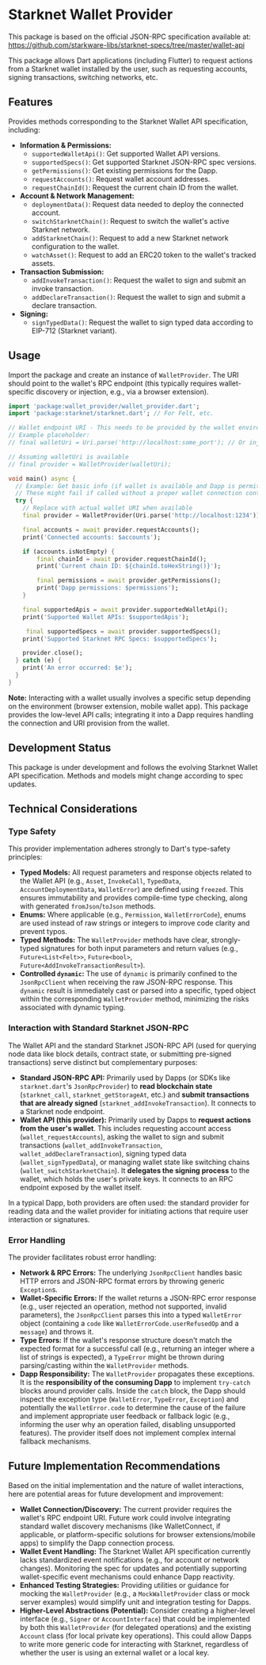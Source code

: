 # Starknet Wallet Provider

This package is based on the official JSON-RPC specification available at: https://github.com/starkware-libs/starknet-specs/tree/master/wallet-api

This package allows Dart applications (including Flutter) to request actions from a Starknet wallet installed by the user, such as requesting accounts, signing transactions, switching networks, etc.

## Features

Provides methods corresponding to the Starknet Wallet API specification, including:

*   **Information & Permissions:**
    *   `supportedWalletApi()`: Get supported Wallet API versions.
    *   `supportedSpecs()`: Get supported Starknet JSON-RPC spec versions.
    *   `getPermissions()`: Get existing permissions for the Dapp.
    *   `requestAccounts()`: Request wallet account addresses.
    *   `requestChainId()`: Request the current chain ID from the wallet.
*   **Account & Network Management:**
    *   `deploymentData()`: Request data needed to deploy the connected account.
    *   `switchStarknetChain()`: Request to switch the wallet's active Starknet network.
    *   `addStarknetChain()`: Request to add a new Starknet network configuration to the wallet.
    *   `watchAsset()`: Request to add an ERC20 token to the wallet's tracked assets.
*   **Transaction Submission:**
    *   `addInvokeTransaction()`: Request the wallet to sign and submit an invoke transaction.
    *   `addDeclareTransaction()`: Request the wallet to sign and submit a declare transaction.
*   **Signing:**
    *   `signTypedData()`: Request the wallet to sign typed data according to EIP-712 (Starknet variant).

## Usage

Import the package and create an instance of `WalletProvider`. The URI should point to the wallet's RPC endpoint (this typically requires wallet-specific discovery or injection, e.g., via a browser extension).

```dart
import 'package:wallet_provider/wallet_provider.dart';
import 'package:starknet/starknet.dart'; // For Felt, etc.

// Wallet endpoint URI - This needs to be provided by the wallet environment
// Example placeholder:
// final walletUri = Uri.parse('http://localhost:some_port'); // Or injected URI

// Assuming walletUri is available
// final provider = WalletProvider(walletUri);

void main() async {
  // Example: Get basic info (if wallet is available and Dapp is permitted)
  // These might fail if called without a proper wallet connection context.
  try {
    // Replace with actual wallet URI when available
    final provider = WalletProvider(Uri.parse('http://localhost:1234')); // Placeholder

    final accounts = await provider.requestAccounts();
    print('Connected accounts: $accounts');

    if (accounts.isNotEmpty) {
        final chainId = await provider.requestChainId();
        print('Current chain ID: ${chainId.toHexString()}');

        final permissions = await provider.getPermissions();
        print('Dapp permissions: $permissions');
    }

    final supportedApis = await provider.supportedWalletApi();
    print('Supported Wallet APIs: $supportedApis');

     final supportedSpecs = await provider.supportedSpecs();
    print('Supported Starknet RPC Specs: $supportedSpecs');

    provider.close();
  } catch (e) {
    print('An error occurred: $e');
  }
}
```

**Note:** Interacting with a wallet usually involves a specific setup depending on the environment (browser extension, mobile wallet app). This package provides the low-level API calls; integrating it into a Dapp requires handling the connection and URI provision from the wallet.

## Development Status

This package is under development and follows the evolving Starknet Wallet API specification. Methods and models might change according to spec updates.

## Technical Considerations

### Type Safety

This provider implementation adheres strongly to Dart's type-safety principles:

*   **Typed Models:** All request parameters and response objects related to the Wallet API (e.g., `Asset`, `InvokeCall`, `TypedData`, `AccountDeploymentData`, `WalletError`) are defined using `freezed`. This ensures immutability and provides compile-time type checking, along with generated `fromJson`/`toJson` methods.
*   **Enums:** Where applicable (e.g., `Permission`, `WalletErrorCode`), enums are used instead of raw strings or integers to improve code clarity and prevent typos.
*   **Typed Methods:** The `WalletProvider` methods have clear, strongly-typed signatures for both input parameters and return values (e.g., `Future<List<Felt>>`, `Future<bool>`, `Future<AddInvokeTransactionResult>`).
*   **Controlled `dynamic`:** The use of `dynamic` is primarily confined to the `JsonRpcClient` when receiving the raw JSON-RPC response. This `dynamic` result is immediately cast or parsed into a specific, typed object within the corresponding `WalletProvider` method, minimizing the risks associated with dynamic typing.

### Interaction with Standard Starknet JSON-RPC

The Wallet API and the standard Starknet JSON-RPC API (used for querying node data like block details, contract state, or submitting pre-signed transactions) serve distinct but complementary purposes:

*   **Standard JSON-RPC API:** Primarily used by Dapps (or SDKs like `starknet.dart`'s `JsonRpcProvider`) to **read blockchain state** (`starknet_call`, `starknet_getStorageAt`, etc.) and **submit transactions that are already signed** (`starknet_addInvokeTransaction`). It connects to a Starknet node endpoint.
*   **Wallet API (this provider):** Primarily used by Dapps to **request actions from the user's wallet**. This includes requesting account access (`wallet_requestAccounts`), asking the wallet to sign and submit transactions (`wallet_addInvokeTransaction`, `wallet_addDeclareTransaction`), signing typed data (`wallet_signTypedData`), or managing wallet state like switching chains (`wallet_switchStarknetChain`). It **delegates the signing process** to the wallet, which holds the user's private keys. It connects to an RPC endpoint exposed by the wallet itself.

In a typical Dapp, both providers are often used: the standard provider for reading data and the wallet provider for initiating actions that require user interaction or signatures.

### Error Handling

The provider facilitates robust error handling:

*   **Network & RPC Errors:** The underlying `JsonRpcClient` handles basic HTTP errors and JSON-RPC format errors by throwing generic `Exception`s.
*   **Wallet-Specific Errors:** If the wallet returns a JSON-RPC error response (e.g., user rejected an operation, method not supported, invalid parameters), the `JsonRpcClient` parses this into a typed `WalletError` object (containing a `code` like `WalletErrorCode.userRefusedOp` and a `message`) and throws it.
*   **Type Errors:** If the wallet's response structure doesn't match the expected format for a successful call (e.g., returning an integer where a list of strings is expected), a `TypeError` might be thrown during parsing/casting within the `WalletProvider` methods.
*   **Dapp Responsibility:** The `WalletProvider` propagates these exceptions. It is the **responsibility of the consuming Dapp** to implement `try-catch` blocks around provider calls. Inside the `catch` block, the Dapp should inspect the exception type (`WalletError`, `TypeError`, `Exception`) and potentially the `WalletError.code` to determine the cause of the failure and implement appropriate user feedback or fallback logic (e.g., informing the user why an operation failed, disabling unsupported features). The provider itself does not implement complex internal fallback mechanisms.

## Future Implementation Recommendations

Based on the initial implementation and the nature of wallet interactions, here are potential areas for future development and improvement:

*   **Wallet Connection/Discovery:** The current provider requires the wallet's RPC endpoint URI. Future work could involve integrating standard wallet discovery mechanisms (like WalletConnect, if applicable, or platform-specific solutions for browser extensions/mobile apps) to simplify the Dapp connection process.
*   **Wallet Event Handling:** The Starknet Wallet API specification currently lacks standardized event notifications (e.g., for account or network changes). Monitoring the spec for updates and potentially supporting wallet-specific event mechanisms could enhance Dapp reactivity.
*   **Enhanced Testing Strategies:** Providing utilities or guidance for mocking the `WalletProvider` (e.g., a `MockWalletProvider` class or mock server examples) would simplify unit and integration testing for Dapps.
*   **Higher-Level Abstractions (Potential):** Consider creating a higher-level interface (e.g., `Signer` or `AccountInterface`) that could be implemented by both this `WalletProvider` (for delegated operations) and the existing `Account` class (for local private key operations). This could allow Dapps to write more generic code for interacting with Starknet, regardless of whether the user is using an external wallet or a local key.

